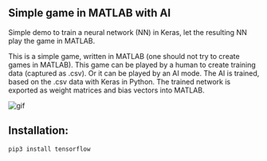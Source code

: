 Simple game in MATLAB with AI
-----------------------------

Simple demo to train a neural network (NN) in Keras, let the resulting NN play the game in MATLAB.

This is a simple game, written in MATLAB (one should not try to create games in
MATLAB). This game can be played by a human to create training data (captured
as .csv). Or it can be played by an AI mode. The AI is trained, based on the .csv data
with Keras in Python. The trained network is exported as weight matrices and bias vectors
into MATLAB.

![gif](simplegame.gif?raw=1)

Installation:
-------------

    pip3 install tensorflow
